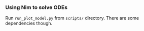 ### Using Nim to solve ODEs

Run `run_plot_model.py` from `scripts/` directory.
There are some dependencies though.